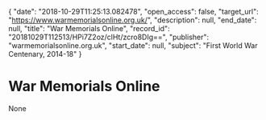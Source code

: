 {
  "date": "2018-10-29T11:25:13.082478", 
  "open_access": false, 
  "target_url": "https://www.warmemorialsonline.org.uk/", 
  "description": null, 
  "end_date": null, 
  "title": "War Memorials Online", 
  "record_id": "20181029T112513/HPi7Z2oz/clHt/zcro8DIg==", 
  "publisher": "warmemorialsonline.org.uk", 
  "start_date": null, 
  "subject": "First World War Centenary, 2014-18"
}

# War Memorials Online

None